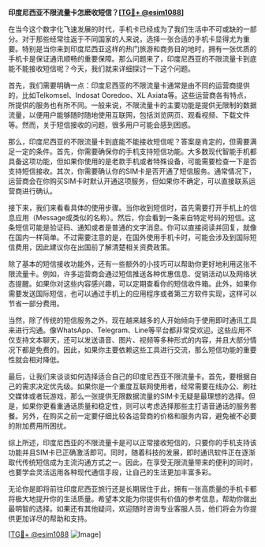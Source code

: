 **印度尼西亚不限流量卡怎麽收短信？[[TG💪+ @esim1088](https://t.me/s/esim1088)]**

在当今这个数字化飞速发展的时代，手机卡已经成为了我们生活中不可或缺的一部分。对于那些经常往返于不同国家的人来说，选择一张合适的手机卡显得尤为重要。特别是当你来到印度尼西亚这样的热门旅游和商务目的地时，拥有一张优质的手机卡是保证通讯顺畅的重要保障。那么问题来了，印度尼西亚的不限流量卡到底能不能接收短信呢？今天，我们就来详细探讨一下这个问题。

首先，我们需要明确一点：印度尼西亚的不限流量卡通常是由不同的运营商提供的，比如Telkomsel、Indosat Ooredoo、XL Axiata等。这些运营商各有特点，所提供的服务也有所不同。一般来说，不限流量卡的主要功能是提供无限制的数据流量，以便用户能够随时随地使用互联网，包括浏览网页、观看视频、下载文件等。然而，关于短信接收的问题，很多用户可能会感到困惑。

那么，印度尼西亚的不限流量卡到底能不能接收短信呢？答案是肯定的，但需要满足一定的条件。首先，你需要确保你的手机支持短信功能。大多数现代智能手机都具备这项功能，但如果你使用的是老款手机或者特殊设备，可能需要检查一下是否支持短信接收。其次，你需要确认你的SIM卡是否开通了短信服务。通常情况下，运营商会在你购买SIM卡时默认开通这项服务，但如果你不确定，可以直接联系运营商进行确认。

接下来，我们来看看具体的使用步骤。当你收到短信时，首先需要打开手机上的信息应用（Message或类似的名称）。然后，你会看到一条来自特定号码的短信。这条短信可能是验证码、通知或者是普通的文字消息。你可以直接阅读并回复，就像在国内一样简单。不过需要注意的是，在国外使用手机卡时，可能会涉及到国际短信费用，因此建议你在出国前了解清楚相关资费政策。

除了基本的短信接收功能外，还有一些额外的小技巧可以帮助你更好地利用这张不限流量卡。例如，许多运营商会通过短信推送各种优惠信息、促销活动以及网络状态提醒。如果你对这些内容感兴趣，可以定期查看你的短信收件箱。此外，如果你需要发送国际短信，也可以通过手机上的应用程序或者第三方软件实现，这样可以节省一部分费用。

当然，除了传统的短信服务之外，现在越来越多的人开始倾向于使用即时通讯工具来进行沟通。像WhatsApp、Telegram、Line等平台都非常受欢迎。这些应用不仅支持文本聊天，还可以发送语音、图片、视频等多种形式的内容，并且大部分情况下都是免费的。因此，如果你主要依赖这些工具进行交流，那么短信功能的重要性就会相对降低。

最后，让我们来谈谈如何选择适合自己的印度尼西亚不限流量卡。首先，要根据自己的需求决定优先级。如果你是一个重度互联网使用者，经常需要在线办公、刷社交媒体或者玩游戏，那么一张提供无限数据流量的SIM卡无疑是最理想的选择。但是，如果你更看重通话质量和稳定性，则可以考虑选择那些主打语音通话的服务套餐。另外，在购买之前一定要仔细比较各运营商的价格和服务内容，避免被不必要的附加费用所困扰。

综上所述，印度尼西亚的不限流量卡是可以正常接收短信的，只要你的手机支持该功能并且SIM卡已正确激活即可。同时，随着科技的发展，即时通讯软件正在逐渐取代传统短信成为主流沟通方式之一。因此，在享受无限流量带来的便利的同时，也要学会灵活运用各种现代通信手段，让自己的生活更加丰富多彩。

无论你是即将前往印度尼西亚旅行还是长期居住于此，拥有一张高质量的手机卡都将极大地提升你的生活质量。希望本文能为你提供有价值的参考信息，帮助你做出最明智的选择。如果还有其他疑问，欢迎随时咨询专业客服人员，他们将会为你提供更加详尽的帮助和支持。

[[TG💪+ @esim1088](https://t.me/s/esim1088) ![Image](https://i.postimg.cc/4NQfJmqS/Snipaste-2025-05-13-00-14-12.png)]